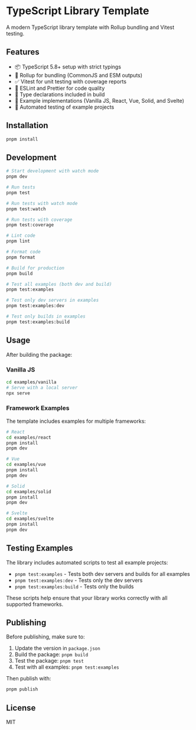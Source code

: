 # TypeScript Library Template

A modern TypeScript library template with Rollup bundling and Vitest testing.

## Features

- 📦 TypeScript 5.8+ setup with strict typings
- 🔄 Rollup for bundling (CommonJS and ESM outputs)
- ✅ Vitest for unit testing with coverage reports
- 🧹 ESLint and Prettier for code quality
- 📝 Type declarations included in build
- 🧪 Example implementations (Vanilla JS, React, Vue, Solid, and Svelte)
- 🔄 Automated testing of example projects

## Installation

```bash
pnpm install
```

## Development

```bash
# Start development with watch mode
pnpm dev

# Run tests
pnpm test

# Run tests with watch mode
pnpm test:watch

# Run tests with coverage
pnpm test:coverage

# Lint code
pnpm lint

# Format code
pnpm format

# Build for production
pnpm build

# Test all examples (both dev and build)
pnpm test:examples

# Test only dev servers in examples
pnpm test:examples:dev

# Test only builds in examples
pnpm test:examples:build
```

## Usage

After building the package:

### Vanilla JS

```bash
cd examples/vanilla
# Serve with a local server
npx serve
```

### Framework Examples

The template includes examples for multiple frameworks:

```bash
# React
cd examples/react
pnpm install
pnpm dev

# Vue
cd examples/vue
pnpm install
pnpm dev

# Solid
cd examples/solid
pnpm install
pnpm dev

# Svelte
cd examples/svelte
pnpm install
pnpm dev
```

## Testing Examples

The library includes automated scripts to test all example projects:

- `pnpm test:examples` - Tests both dev servers and builds for all examples
- `pnpm test:examples:dev` - Tests only the dev servers
- `pnpm test:examples:build` - Tests only the builds

These scripts help ensure that your library works correctly with all supported frameworks.

## Publishing

Before publishing, make sure to:

1. Update the version in `package.json`
2. Build the package: `pnpm build`
3. Test the package: `pnpm test`
4. Test with all examples: `pnpm test:examples`

Then publish with:

```bash
pnpm publish
```

## License

MIT
